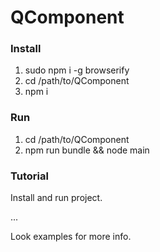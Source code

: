 # QComponent

### Install
1. sudo npm i -g browserify
2. cd /path/to/QComponent
3. npm i

### Run
1. cd /path/to/QComponent
2. npm run bundle && node main

### Tutorial
Install and run project.

...

Look examples for more info.
